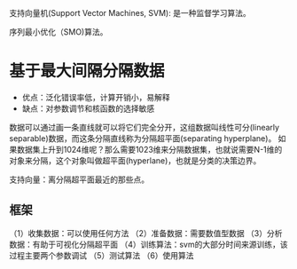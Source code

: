 支持向量机(Support Vector Machines, SVM): 是一种监督学习算法。

序列最小优化（SMO)算法。

# 基于最大间隔分隔数据

+ 优点：泛化错误率低，计算开销小，易解释
+ 缺点：对参数调节和核函数的选择敏感

数据可以通过画一条直线就可以将它们完全分开，这组数据叫线性可分(linearly separable)数据，而这条分隔直线称为分隔超平面(separating hyperplane)。
如果数据集上升到1024维呢？那么需要1023维来分隔数据集，也就说需要N-1维的对象来分隔，这个对象叫做超平面(hyperlane)，也就是分类的决策边界。

支持向量：离分隔超平面最近的那些点。
 
## 框架
（1）收集数据：可以使用任何方法
（2）准备数据：需要数值型数据
（3）分析数据：有助于可视化分隔超平面
（4）训练算法：svm的大部分时间来源训练，该过程主要两个参数调试
（5）测试算法
（6）使用算法
